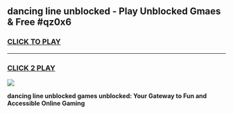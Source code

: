 
## dancing line unblocked - Play Unblocked Gmaes & Free #qz0x6
<h3>
<a href="https://news.freeplayer.one?title=dancing_line_unblocked&ref=03M">CLICK TO PLAY</a></h3>
<hr>

<h3>
<a href="https://news.freeplayer.one?title=dancing_line_unblocked&ref=03M">CLICK 2 PLAY</a>
  
</h3>

<a href="https://news.freeplayer.one?title=dancing_line_unblocked&ref=03M"><img src="https://clearcache.store/games.png"></a>


**dancing line unblocked games unblocked: Your Gateway to Fun and Accessible Online Gaming**
